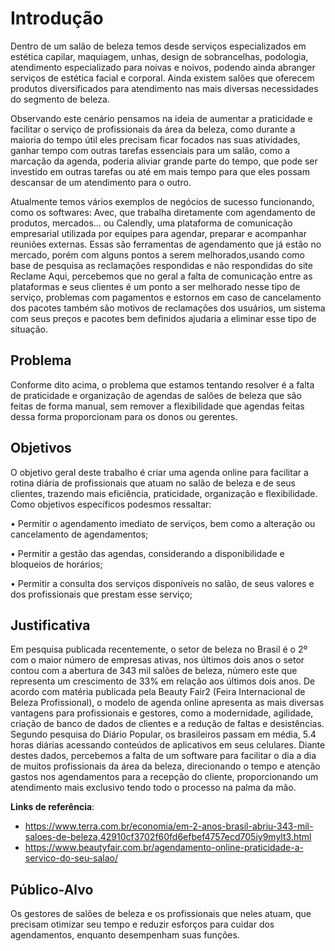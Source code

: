 # Introdução

   Dentro de um salão de beleza temos desde serviços especializados em estética capilar, maquiagem, unhas, design de sobrancelhas, podologia, atendimento especializado para noivas e noivos, podendo ainda abranger serviços de estética facial e corporal. Ainda existem salões que oferecem produtos diversificados para atendimento
nas mais diversas necessidades do segmento de beleza.

   Observando este cenário pensamos na ideia de aumentar a praticidade e facilitar o serviço de profissionais da área da beleza, como durante a maioria do tempo útil eles precisam ficar focados nas suas atividades, ganhar tempo com outras tarefas essenciais para um salão, como a marcação da agenda, poderia aliviar grande parte do tempo, que pode ser investido em outras tarefas ou até em mais tempo para que eles possam descansar de um atendimento para o outro.
   
   Atualmente temos vários exemplos de negócios de sucesso funcionando, como os softwares: Avec, que trabalha diretamente com agendamento de produtos, mercados…
ou Calendly, uma plataforma de comunicação empresarial utilizada por equipes para agendar, preparar e acompanhar reuniões externas. Essas são ferramentas de agendamento que já estão no mercado, porém com alguns pontos a serem melhorados,usando como base de pesquisa as reclamações respondidas e não respondidas do site Reclame Aqui, percebemos que no geral a falta de comunicação entre as plataformas e seus clientes é um ponto a ser melhorado nesse tipo de serviço, problemas com pagamentos e estornos em caso de cancelamento dos pacotes também são motivos de reclamações dos usuários, um sistema com seus preços e pacotes bem definidos
ajudaria a eliminar esse tipo de situação.


## Problema
  Conforme dito acima, o problema que estamos tentando resolver é a falta de praticidade e organização de agendas de salões de beleza que são feitas de forma manual,
sem remover a flexibilidade que agendas feitas dessa forma proporcionam para os donos ou gerentes.


## Objetivos

  O objetivo geral deste trabalho é criar uma agenda online para facilitar a rotina diária de profissionais que atuam no salão de beleza e de seus clientes, trazendo mais eficiência, praticidade, organização e flexibilidade.
  Como objetivos específicos podesmos ressaltar:

• Permitir o agendamento imediato de serviços, bem como a alteração ou
cancelamento de agendamentos;

• Permitir a gestão das agendas, considerando a disponibilidade e bloqueios
de horários;

• Permitir a consulta dos serviços disponíveis no salão, de seus valores e dos
profissionais que prestam esse serviço;
 

## Justificativa

  Em pesquisa publicada recentemente, o setor de beleza no Brasil é o 2º com o maior número de empresas ativas, nos últimos dois anos o setor contou com a abertura de
343 mil salões de beleza, número este que representa um crescimento de 33% em relação aos últimos dois anos.
  De acordo com matéria publicada pela Beauty Fair2 (Feira Internacional de Beleza Profissional), o modelo de agenda online apresenta as mais diversas vantagens para
profissionais e gestores, como a modernidade, agilidade, criação de banco de dados de clientes e a redução de faltas e desistências.
  Segundo pesquisa do Diário Popular, os brasileiros passam em média, 5.4 horas diárias acessando conteúdos de aplicativos em seus celulares.
  Diante destes dados, percebemos a falta de um software para facilitar o dia a dia de muitos profissionais da área da beleza, direcionando o tempo e atenção gastos nos agendamentos para a recepção do cliente, proporcionando um atendimento mais exclusivo tendo todo o processo na palma da mão.


**Links de referência**:
- https://www.terra.com.br/economia/em-2-anos-brasil-abriu-343-mil-saloes-de-beleza,42910cf3702f60fd6efbef4757ecd705iy9mylt3.html
- https://www.beautyfair.com.br/agendamento-online-praticidade-a-servico-do-seu-salao/

## Público-Alvo

  Os gestores de salões de beleza e os profissionais que neles atuam, que precisam otimizar seu tempo e reduzir esforços para cuidar dos agendamentos, enquanto desempenham suas funções.
